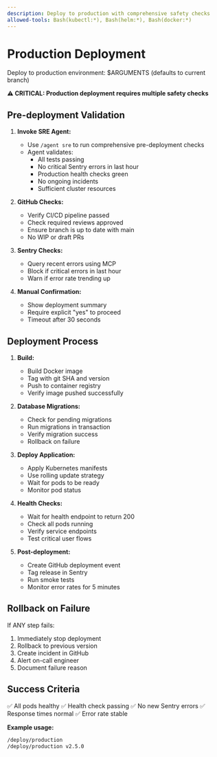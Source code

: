 ```yaml
---
description: Deploy to production with comprehensive safety checks
allowed-tools: Bash(kubectl:*), Bash(helm:*), Bash(docker:*)
---
```


# Production Deployment

Deploy to production environment: $ARGUMENTS (defaults to current branch)

**⚠️ CRITICAL: Production deployment requires multiple safety checks**

## Pre-deployment Validation

1. **Invoke SRE Agent:**
   - Use `/agent sre` to run comprehensive pre-deployment checks
   - Agent validates:
     - All tests passing
     - No critical Sentry errors in last hour
     - Production health checks green
     - No ongoing incidents
     - Sufficient cluster resources

2. **GitHub Checks:**
   - Verify CI/CD pipeline passed
   - Check required reviews approved
   - Ensure branch is up to date with main
   - No WIP or draft PRs

3. **Sentry Checks:**
   - Query recent errors using MCP
   - Block if critical errors in last hour
   - Warn if error rate trending up

4. **Manual Confirmation:**
   - Show deployment summary
   - Require explicit "yes" to proceed
   - Timeout after 30 seconds

## Deployment Process

1. **Build:**
   - Build Docker image
   - Tag with git SHA and version
   - Push to container registry
   - Verify image pushed successfully

2. **Database Migrations:**
   - Check for pending migrations
   - Run migrations in transaction
   - Verify migration success
   - Rollback on failure

3. **Deploy Application:**
   - Apply Kubernetes manifests
   - Use rolling update strategy
   - Wait for pods to be ready
   - Monitor pod status

4. **Health Checks:**
   - Wait for health endpoint to return 200
   - Check all pods running
   - Verify service endpoints
   - Test critical user flows

5. **Post-deployment:**
   - Create GitHub deployment event
   - Tag release in Sentry
   - Run smoke tests
   - Monitor error rates for 5 minutes

## Rollback on Failure

If ANY step fails:
1. Immediately stop deployment
2. Rollback to previous version
3. Create incident in GitHub
4. Alert on-call engineer
5. Document failure reason

## Success Criteria

✅ All pods healthy
✅ Health check passing
✅ No new Sentry errors
✅ Response times normal
✅ Error rate stable

**Example usage:**
```bash
/deploy/production
/deploy/production v2.5.0
```

